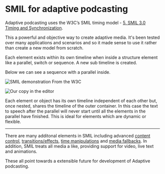 # SMIL for adaptive podcasting

Adaptive podcasting uses the W3C’s SMIL timing model - [5. SMIL 3.0 Timing and Synchronization](https://www.w3.org/TR/SMIL3/smil-timing.html#q3).

This a powerful and objective way to create adaptive media. It's been tested over many applications and scenarios and so it made sense to use it rather than create a new model from scratch.

Each element exists within its own timeline when inside a structure element like a parallel, switch or sequence. A new sub timeline is created.

Below we can see a sequence with a parallel inside.

![SMIL demonstration From the W3C](https://user-images.githubusercontent.com/1649922/188498463-a60a0698-273f-463a-b1bf-9fc120df4cce.png)

![Our copy in the editor](https://user-images.githubusercontent.com/1649922/188498503-86b944f7-1dab-4030-8f86-4c23323368e1.png)

Each element or object has its own timeline independent of each other but, once nested, shares the timeline of the outer container.
In this case the text to speech after the parallel will never start until all the elements in the parallel have finished. This is ideal for elements which are dynamic or flexible.

---

There are many additonal elements in SMIL including advanced [content control](https://www.w3.org/TR/SMIL3/smil-content.html), [transitions/effects](https://www.w3.org/TR/SMIL3/smil-transitions.html), [time manipulations](https://www.w3.org/TR/SMIL3/smil-timemanip.html) and [media fallbacks](https://www.w3.org/TR/SMIL3/smil-timemanip.html#TimeManip-MediaFallbacks). In addition, SMIL treats all media a like, providing support for video, live text and animations.

These all point towards a extensible future for development of Adaptive podcasting.